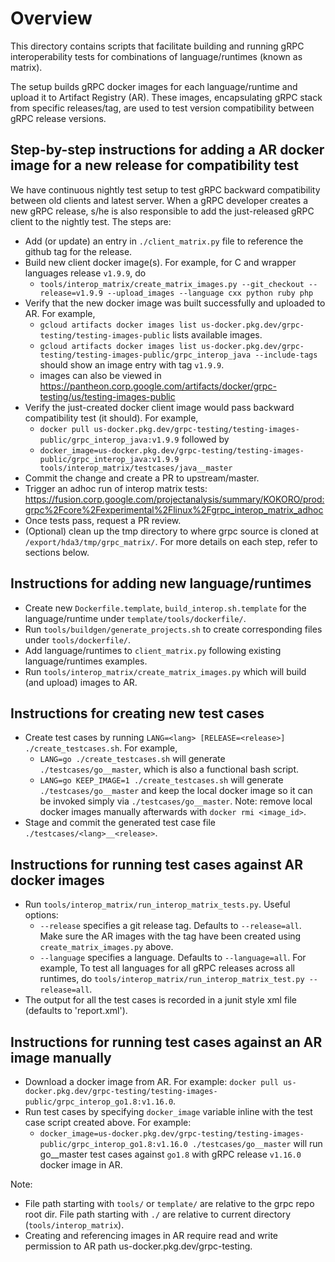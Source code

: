# Overview

This directory contains scripts that facilitate building and running gRPC interoperability tests for combinations of language/runtimes (known as matrix).

The setup builds gRPC docker images for each language/runtime and upload it to Artifact Registry (AR). These images, encapsulating gRPC stack
from specific releases/tag, are used to test version compatibility between gRPC release versions.

## Step-by-step instructions for adding a AR docker image for a new release for compatibility test

We have continuous nightly test setup to test gRPC backward compatibility between old clients and latest server.
When a gRPC developer creates a new gRPC release, s/he is also responsible to add the just-released gRPC client to the nightly test.
The steps are:
- Add (or update) an entry in `./client_matrix.py` file to reference the github tag for the release.
- Build new client docker image(s).  For example, for C and wrapper languages release `v1.9.9`, do
  - `tools/interop_matrix/create_matrix_images.py --git_checkout --release=v1.9.9 --upload_images --language cxx python ruby php`
- Verify that the new docker image was built successfully and uploaded to AR.  For example,
  - `gcloud artifacts docker images list us-docker.pkg.dev/grpc-testing/testing-images-public` lists available images.
  - `gcloud artifacts docker images list us-docker.pkg.dev/grpc-testing/testing-images-public/grpc_interop_java --include-tags` should show an image entry with tag `v1.9.9`.
  - images can also be viewed in https://pantheon.corp.google.com/artifacts/docker/grpc-testing/us/testing-images-public
- Verify the just-created docker client image would pass backward compatibility test (it should).  For example,
  - `docker pull us-docker.pkg.dev/grpc-testing/testing-images-public/grpc_interop_java:v1.9.9` followed by
  - `docker_image=us-docker.pkg.dev/grpc-testing/testing-images-public/grpc_interop_java:v1.9.9 tools/interop_matrix/testcases/java__master`
- Commit the change and create a PR to upstream/master.
- Trigger an adhoc run of interop matrix tests: https://fusion.corp.google.com/projectanalysis/summary/KOKORO/prod:grpc%2Fcore%2Fexperimental%2Flinux%2Fgrpc_interop_matrix_adhoc
- Once tests pass, request a PR review.
- (Optional) clean up the tmp directory to where grpc source is cloned at `/export/hda3/tmp/grpc_matrix/`.
For more details on each step, refer to sections below.

## Instructions for adding new language/runtimes

- Create new `Dockerfile.template`, `build_interop.sh.template` for the language/runtime under `template/tools/dockerfile/`.
- Run `tools/buildgen/generate_projects.sh` to create corresponding files under `tools/dockerfile/`.
- Add language/runtimes to `client_matrix.py` following existing language/runtimes examples.
- Run `tools/interop_matrix/create_matrix_images.py` which will build (and upload) images to AR.

## Instructions for creating new test cases

- Create test cases by running `LANG=<lang> [RELEASE=<release>] ./create_testcases.sh`.  For example,
  - `LANG=go ./create_testcases.sh` will generate `./testcases/go__master`, which is also a functional bash script.
  - `LANG=go KEEP_IMAGE=1 ./create_testcases.sh` will generate `./testcases/go__master` and keep the local docker image so it can be invoked simply via `./testcases/go__master`.  Note: remove local docker images manually afterwards with `docker rmi <image_id>`.
- Stage and commit the generated test case file `./testcases/<lang>__<release>`.

## Instructions for running test cases against AR docker images

- Run `tools/interop_matrix/run_interop_matrix_tests.py`.  Useful options:
  - `--release` specifies a git release tag.  Defaults to `--release=all`.  Make sure the AR images with the tag have been created using `create_matrix_images.py` above.
  - `--language` specifies a language.  Defaults to `--language=all`.
  For example, To test all languages for all gRPC releases across all runtimes, do `tools/interop_matrix/run_interop_matrix_test.py --release=all`.
- The output for all the test cases is recorded in a junit style xml file (defaults to 'report.xml').

## Instructions for running test cases against an AR image manually

- Download a docker image from AR.  For example: `docker pull us-docker.pkg.dev/grpc-testing/testing-images-public/grpc_interop_go1.8:v1.16.0`.
- Run test cases by specifying `docker_image` variable inline with the test case script created above.
For example:
  - `docker_image=us-docker.pkg.dev/grpc-testing/testing-images-public/grpc_interop_go1.8:v1.16.0 ./testcases/go__master` will run go__master test cases against `go1.8` with gRPC release `v1.16.0` docker image in AR.

Note:
- File path starting with `tools/` or `template/` are relative to the grpc repo root dir.  File path starting with `./` are relative to current directory (`tools/interop_matrix`).
- Creating and referencing images in AR require read and write permission to AR path us-docker.pkg.dev/grpc-testing.
